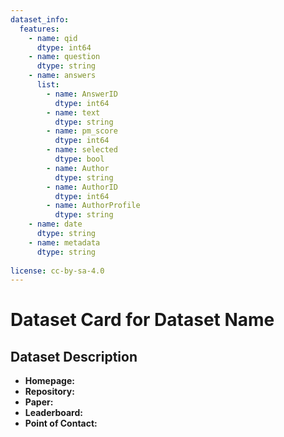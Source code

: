 ```yaml
---
dataset_info:
  features:
    - name: qid
      dtype: int64
    - name: question
      dtype: string
    - name: answers
      list:
        - name: AnswerID
          dtype: int64
        - name: text
          dtype: string
        - name: pm_score
          dtype: int64
        - name: selected
          dtype: bool
        - name: Author
          dtype: string
        - name: AuthorID
          dtype: int64
        - name: AuthorProfile
          dtype: string
    - name: date
      dtype: string
    - name: metadata
      dtype: string
      
license: cc-by-sa-4.0
---
```


# Dataset Card for Dataset Name

## Dataset Description

- **Homepage:** 
- **Repository:** 
- **Paper:** 
- **Leaderboard:** 
- **Point of Contact:** 


